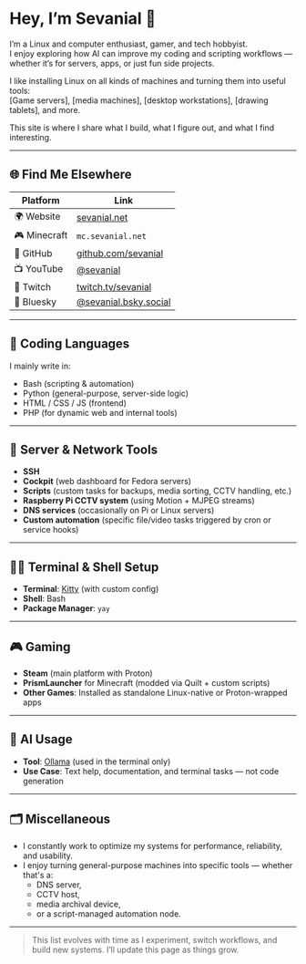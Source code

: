 # Hey, I’m Sevanial 👋

I’m a Linux and computer enthusiast, gamer, and tech hobbyist.  
I enjoy exploring how AI can improve my coding and scripting workflows — whether it’s for servers, apps, or just fun side projects.

I like installing Linux on all kinds of machines and turning them into useful tools:  
[Game servers], [media machines], [desktop workstations], [drawing tablets], and more.

This site is where I share what I build, what I figure out, and what I find interesting.

---


## 🌐 Find Me Elsewhere

| Platform     | Link                                  |
|--------------|----------------------------------------|
| 🌍 Website   | [sevanial.net](https://sevanial.net)   |
| 🎮 Minecraft | `mc.sevanial.net`                      |
| 🧠 GitHub    | [github.com/sevanial](https://github.com/sevanial) |
| 📺 YouTube   | [@sevanial](https://youtube.com/@sevanial) |
| 🔴 Twitch    | [twitch.tv/sevanial](https://twitch.tv/sevanial) |
| 🌌 Bluesky   | [@sevanial.bsky.social](https://bsky.app/profile/sevanial.bsky.social) |

---

## 🧠 Coding Languages

I mainly write in:

- Bash (scripting & automation)
- Python (general-purpose, server-side logic)
- HTML / CSS / JS (frontend)
- PHP (for dynamic web and internal tools)

---

## 🔧 Server & Network Tools

- **SSH**
- **Cockpit** (web dashboard for Fedora servers)
- **Scripts** (custom tasks for backups, media sorting, CCTV handling, etc.)
- **Raspberry Pi CCTV system** (using Motion + MJPEG streams)
- **DNS services** (occasionally on Pi or Linux servers)
- **Custom automation** (specific file/video tasks triggered by cron or service hooks)

---

## 🧑‍💻 Terminal & Shell Setup

- **Terminal**: [Kitty](https://sw.kovidgoyal.net/kitty/) (with custom config)
- **Shell**: Bash
- **Package Manager**: `yay`
  
---

## 🎮 Gaming

- **Steam** (main platform with Proton)
- **PrismLauncher** for Minecraft (modded via Quilt + custom scripts)
- **Other Games**: Installed as standalone Linux-native or Proton-wrapped apps

---

## 🤖 AI Usage

- **Tool**: [Ollama](https://ollama.com) (used in the terminal only)
- **Use Case**: Text help, documentation, and terminal tasks — not code generation

---

## 🗂 Miscellaneous

- I constantly work to optimize my systems for performance, reliability, and usability.
- I enjoy turning general-purpose machines into specific tools — whether that's a:
  - DNS server,
  - CCTV host,
  - media archival device,
  - or a script-managed automation node.

---

> This list evolves with time as I experiment, switch workflows, and build new systems. I’ll update this page as things grow.


